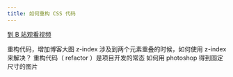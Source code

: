 ```yaml
---
title: 如何重构 CSS 代码
---
```


[到 B 站观看视频](https://www.bilibili.com/video/BV17c411h7Ra)

重构代码，增加博客大图
z-index
涉及到两个元素重叠的时候，如何使用 z-index 来解决？
重构代码（ refactor ）是项目开发的常态
如何用 photoshop 得到固定尺寸的图片
